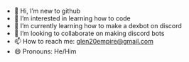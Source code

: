 - 👋 Hi, I’m new to github
- 👀 I’m interested in learning how to code
- 🌱 I’m currently learning how to make a dexbot on discord
- 💞️ I’m looking to collaborate on making discord bots
- 📫 How to reach me: glen20empire@gmail.com
- 😄 Pronouns: He/Him

<!---
glen20empire/glen20empire is a ✨ special ✨ repository because its `README.md` (this file) appears on your GitHub profile.
You can click the Preview link to take a look at your changes.
--->
